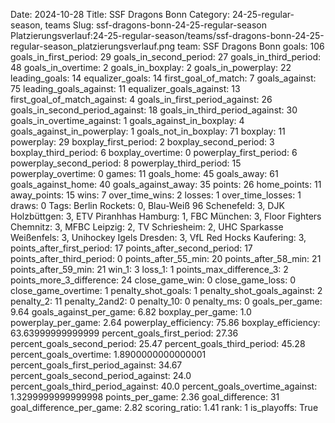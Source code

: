 Date: 2024-10-28
Title: SSF Dragons Bonn
Category: 24-25-regular-season, teams
Slug: ssf-dragons-bonn-24-25-regular-season
Platzierungsverlauf:24-25-regular-season/teams/ssf-dragons-bonn-24-25-regular-season_platzierungsverlauf.png
team: SSF Dragons Bonn
goals: 106
goals_in_first_period: 29
goals_in_second_period: 27
goals_in_third_period: 48
goals_in_overtime: 2
goals_in_boxplay: 2
goals_in_powerplay: 22
leading_goals: 14
equalizer_goals: 14
first_goal_of_match: 7
goals_against: 75
leading_goals_against: 11
equalizer_goals_against: 13
first_goal_of_match_against: 4
goals_in_first_period_against: 26
goals_in_second_period_against: 18
goals_in_third_period_against: 30
goals_in_overtime_against: 1
goals_against_in_boxplay: 4
goals_against_in_powerplay: 1
goals_not_in_boxplay: 71
boxplay: 11
powerplay: 29
boxplay_first_period: 2
boxplay_second_period: 3
boxplay_third_period: 6
boxplay_overtime: 0
powerplay_first_period: 6
powerplay_second_period: 8
powerplay_third_period: 15
powerplay_overtime: 0
games: 11
goals_home: 45
goals_away: 61
goals_against_home: 40
goals_against_away: 35
points: 26
home_points: 11
away_points: 15
wins: 7
over_time_wins: 2
losses: 1
over_time_losses: 1
draws: 0
Tags:  Berlin Rockets: 0,  Blau-Weiß 96 Schenefeld: 3,  DJK Holzbüttgen: 3,  ETV Piranhhas Hamburg: 1,  FBC München: 3,  Floor Fighters Chemnitz: 3,  MFBC Leipzig: 2,  TV Schriesheim: 2,  UHC Sparkasse Weißenfels: 3,  Unihockey Igels Dresden: 3,  VfL Red Hocks Kaufering: 3,
points_after_first_period: 17
points_after_second_period: 17
points_after_third_period: 0
points_after_55_min: 20
points_after_58_min: 21
points_after_59_min: 21
win_1: 3
loss_1: 1
points_max_difference_3: 2
points_more_3_difference: 24
close_game_win: 0
close_game_loss: 0
close_game_overtime: 1
penalty_shot_goals: 1
penalty_shot_goals_against: 2
penalty_2: 11
penalty_2and2: 0
penalty_10: 0
penalty_ms: 0
goals_per_game: 9.64
goals_against_per_game: 6.82
boxplay_per_game: 1.0
powerplay_per_game: 2.64
powerplay_efficiency: 75.86
boxplay_efficiency: 63.63999999999999
percent_goals_first_period: 27.36
percent_goals_second_period: 25.47
percent_goals_third_period: 45.28
percent_goals_overtime: 1.8900000000000001
percent_goals_first_period_against: 34.67
percent_goals_second_period_against: 24.0
percent_goals_third_period_against: 40.0
percent_goals_overtime_against: 1.3299999999999998
points_per_game: 2.36
goal_difference: 31
goal_difference_per_game: 2.82
scoring_ratio: 1.41
rank: 1
is_playoffs: True
